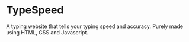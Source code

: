 # TypeSpeed
 A typing website that tells your typing speed and accuracy.
Purely made using HTML, CSS and Javascript.
